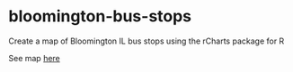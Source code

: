 bloomington-bus-stops
=====================

Create a map of Bloomington IL bus stops using the rCharts package for R

See map [here](http://bl.ocks.org/corynissen/raw/f9835eea859b39ec6a8a/)
